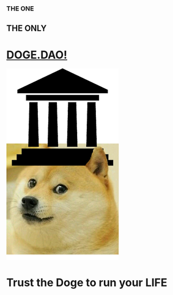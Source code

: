 ### THE ONE
## THE ONLY
# [DOGE.DAO!](http://karlfloersch.github.io/doge.dao/)

![Doge](https://raw.githubusercontent.com/karlfloersch/doge.dao/master/app/images/doge.png)

# Trust the Doge to run your LIFE
